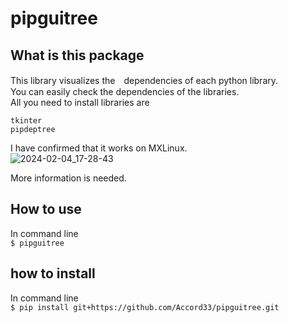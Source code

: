 # pipguitree
## What is this package
This library visualizes the　dependencies of each python library.<br>
You can easily check the dependencies of the libraries.<br>
All you need to install libraries are
```
tkinter
pipdeptree
```
I have confirmed that it works on MXLinux.<br>
![2024-02-04_17-28-43](https://github.com/Accord33/pipguitree/assets/83445687/d95c1b5d-b5ab-4b0a-9be5-bdd6aa120913)

More information is needed.<br>

## How to use
In command line<br>
```$ pipguitree```

## how to install
In command line<br>
```$ pip install git+https://github.com/Accord33/pipguitree.git```
